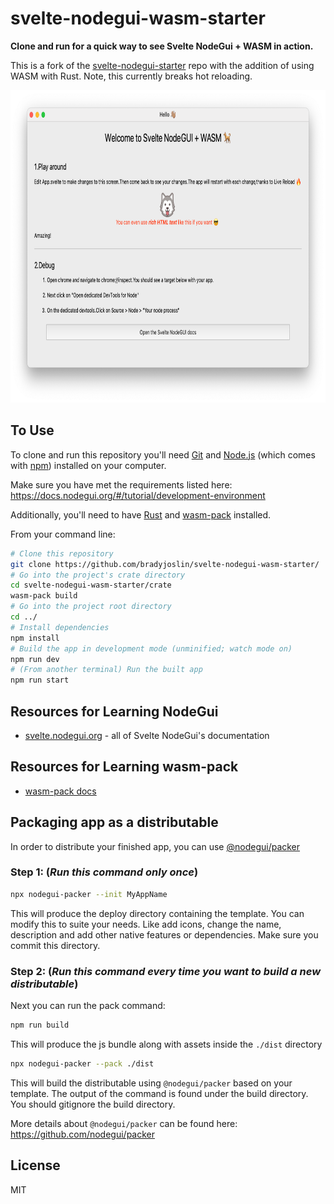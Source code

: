 # svelte-nodegui-wasm-starter

**Clone and run for a quick way to see Svelte NodeGui + WASM in action.**

This is a fork of the [svelte-nodegui-starter](https://github.com/nodegui/svelte-nodegui-starter) repo with the addition of using WASM with Rust.  Note, this currently breaks hot reloading.

<img alt="logo" src="https://github.com/bradyjoslin/svelte-nodegui-wasm-starter/raw/master/assets/demo.png" height="500" />

## To Use

To clone and run this repository you'll need [Git](https://git-scm.com) and [Node.js](https://nodejs.org/en/download/) (which comes with [npm](http://npmjs.com)) installed on your computer.

Make sure you have met the requirements listed here: https://docs.nodegui.org/#/tutorial/development-environment

Additionally, you'll need to have [Rust](https://www.rust-lang.org/) and [wasm-pack](https://rustwasm.github.io/wasm-pack/installer/) installed.

From your command line:

```bash
# Clone this repository
git clone https://github.com/bradyjoslin/svelte-nodegui-wasm-starter/
# Go into the project's crate directory
cd svelte-nodegui-wasm-starter/crate
wasm-pack build
# Go into the project root directory
cd ../
# Install dependencies
npm install
# Build the app in development mode (unminified; watch mode on)
npm run dev
# (From another terminal) Run the built app
npm run start
```

## Resources for Learning NodeGui

- [svelte.nodegui.org](https://svelte.nodegui.org) - all of Svelte NodeGui's documentation

## Resources for Learning wasm-pack

- [wasm-pack docs](https://rustwasm.github.io/docs/wasm-pack/introduction.html)

## Packaging app as a distributable

In order to distribute your finished app, you can use [@nodegui/packer](https://github.com/nodegui/packer)

### Step 1: (_**Run this command only once**_)

```sh
npx nodegui-packer --init MyAppName
```

This will produce the deploy directory containing the template. You can modify this to suite your needs. Like add icons, change the name, description and add other native features or dependencies. Make sure you commit this directory.

### Step 2: (_**Run this command every time you want to build a new distributable**_)

Next you can run the pack command:

```sh
npm run build
```

This will produce the js bundle along with assets inside the `./dist` directory

```sh
npx nodegui-packer --pack ./dist
```

This will build the distributable using `@nodegui/packer` based on your template. The output of the command is found under the build directory. You should gitignore the build directory.

More details about `@nodegui/packer` can be found here: https://github.com/nodegui/packer

## License

MIT
